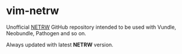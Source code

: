 vim-netrw
=========

Unofficial [NETRW](http://www.drchip.org/astronaut/vim/index.html#NETRW) GitHub repository intended to be used with Vundle, Neobundle, Pathogen and so on.

Always updated with latest **NETRW** version.
